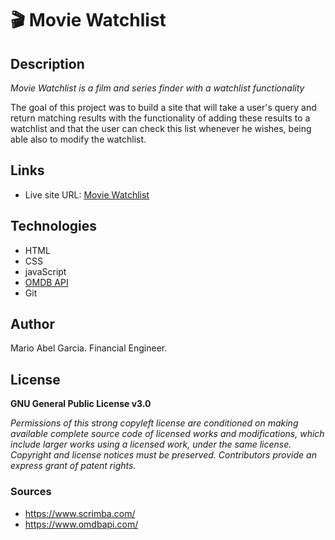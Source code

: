 # 🎬 Movie Watchlist

## Description

*Movie Watchlist is a film and series finder with a watchlist functionality*

The goal of this project was to build a site that will take a user's query and return matching results with the functionality of adding these results to a watchlist and that the user can check this list whenever he wishes, being able also to modify the watchlist.

## Links
- Live site URL: [Movie Watchlist](https://marioxabel.github.io/fs-projects/Scrimba-front-end/movieWatchlistv.2)

## Technologies

- HTML
- CSS
- javaScript
- [OMDB API](https://www.omdbapi.com/)
- Git

## Author

Mario Abel Garcia. Financial Engineer.

## License

**GNU General Public License v3.0** 

*Permissions of this strong copyleft license are conditioned on making available 
complete source code of licensed works and modifications, which include larger 
works using a licensed work, under the same license. Copyright and license notices 
must be preserved. Contributors provide an express grant of patent rights.*


### Sources 

- https://www.scrimba.com/
- https://www.omdbapi.com/



